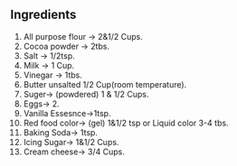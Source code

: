 ## Ingredients

1. All purpose flour -> 2&1/2 Cups.
2. Cocoa powder -> 2tbs.
3. Salt -> 1/2tsp.
4. Milk -> 1 Cup.
5. Vinegar -> 1tbs.
6. Butter unsalted 1/2 Cup(room temperature).
7. Suger-> (powdered) 1 & 1/2 Cups.
8. Eggs-> 2.
9. Vanilla Essesnce->1tsp.
10. Red food color-> (gel) 1&1/2 tsp or Liquid color 3-4 tbs.
11. Baking Soda-> 1tsp.
12. Icing Sugar-> 1&1/2 Cups.
13. Cream cheese-> 3/4 Cups.
